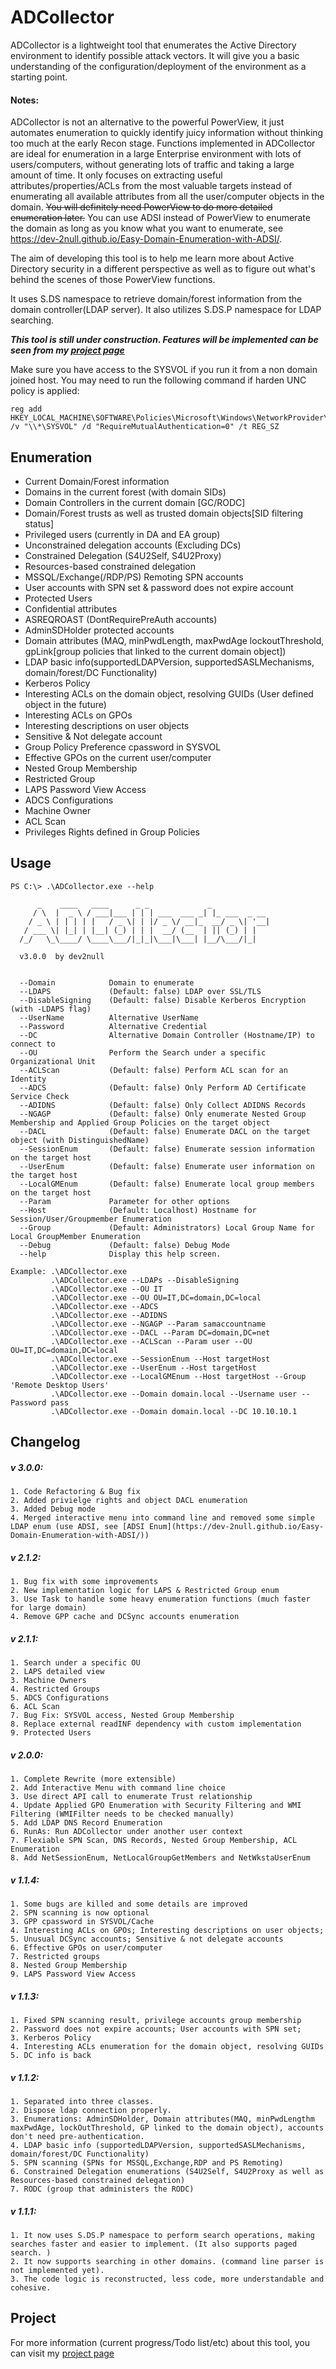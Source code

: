 # ADCollector
ADCollector is a lightweight tool that enumerates the Active Directory environment to identify possible attack vectors. It will give you a basic understanding of the configuration/deployment of the environment as a starting point. 

#### Notes: 
ADCollector is not an alternative to the powerful PowerView, it just automates enumeration to quickly identify juicy information without thinking too much at the early Recon stage. Functions implemented in ADCollector are ideal for enumeration in a large Enterprise environment with lots of users/computers, without generating lots of traffic and taking a large amount of time. It only focuses on extracting useful attributes/properties/ACLs from the most valuable targets instead of enumerating all available attributes from all the user/computer objects in the domain. ~~You will definitely need PowerView to do more detailed enumeration later.~~ You can use ADSI instead of PowerView to enumerate the domain as long as you know what you want to enumerate, see <https://dev-2null.github.io/Easy-Domain-Enumeration-with-ADSI/>.

The aim of developing this tool is to help me learn more about Active Directory security in a different perspective as well as to figure out what's behind the scenes of those PowerView functions. 


It uses S.DS namespace to retrieve domain/forest information from the domain controller(LDAP server). It also utilizes S.DS.P namespace for LDAP searching.

_**This tool is still under construction. Features will be implemented can be seen from my [project page](https://github.com/dev-2null/ADCollector/projects/1)**_

Make sure you have access to the SYSVOL if you run it from a non domain joined host. You may need to run the following command if harden UNC policy is applied:

```batch
reg add HKEY_LOCAL_MACHINE\SOFTWARE\Policies\Microsoft\Windows\NetworkProvider\HardenedPaths /v "\\*\SYSVOL" /d "RequireMutualAuthentication=0" /t REG_SZ
```

## Enumeration
* Current Domain/Forest information
* Domains in the current forest (with domain SIDs)
* Domain Controllers in the current domain \[GC/RODC]
* Domain/Forest trusts as well as trusted domain objects[SID filtering status]
* Privileged users (currently in DA and EA group)
* Unconstrained delegation accounts (Excluding DCs)
* Constrained Delegation (S4U2Self, S4U2Proxy)
* Resources-based constrained delegation
* MSSQL/Exchange(/RDP/PS) Remoting SPN accounts
* User accounts with SPN set & password does not expire account
* Protected Users
* Confidential attributes
* ASREQROAST (DontRequirePreAuth accounts)
* AdminSDHolder protected accounts
* Domain attributes (MAQ, minPwdLength, maxPwdAge lockoutThreshold, gpLink[group policies that linked to the current domain object])
* LDAP basic info(supportedLDAPVersion, supportedSASLMechanisms, domain/forest/DC Functionality)
* Kerberos Policy
* Interesting ACLs on the domain object, resolving GUIDs (User defined object in the future)
* Interesting ACLs on GPOs
* Interesting descriptions on user objects
* Sensitive & Not delegate account
* Group Policy Preference cpassword in SYSVOL
* Effective GPOs on the current user/computer
* Nested Group Membership
* Restricted Group
* LAPS Password View Access
* ADCS Configurations
* Machine Owner
* ACL Scan
* Privileges Rights defined in Group Policies


## Usage
```
PS C:\> .\ADCollector.exe --help

      _    ____   ____      _ _             _
     / \  |  _ \ / ___|___ | | | ___  ___ _| |_ ___  _ __
    / _ \ | | | | |   / _ \| | |/ _ \/ __|_  __/ _ \| '__|
   / ___ \| |_| | |__| (_) | | |  __/ (__  | || (_) | |
  /_/   \_\____/ \____\___/|_|_|\___|\___| |__/\___/|_|

  v3.0.0  by dev2null


  --Domain            Domain to enumerate
  --LDAPS             (Default: false) LDAP over SSL/TLS
  --DisableSigning    (Default: false) Disable Kerberos Encryption (with -LDAPS flag)
  --UserName          Alternative UserName
  --Password          Alternative Credential
  --DC                Alternative Domain Controller (Hostname/IP) to connect to
  --OU                Perform the Search under a specific Organizational Unit
  --ACLScan           (Default: false) Perform ACL scan for an Identity
  --ADCS              (Default: false) Only Perform AD Certificate Service Check
  --ADIDNS            (Default: false) Only Collect ADIDNS Records
  --NGAGP             (Default: false) Only enumerate Nested Group Membership and Applied Group Policies on the target object
  --DACL              (Default: false) Enumerate DACL on the target object (with DistinguishedName)
  --SessionEnum       (Default: false) Enumerate session information on the target host
  --UserEnum          (Default: false) Enumerate user information on the target host
  --LocalGMEnum       (Default: false) Enumerate local group members on the target host
  --Param             Parameter for other options
  --Host              (Default: Localhost) Hostname for Session/User/Groupmember Enumeration
  --Group             (Default: Administrators) Local Group Name for Local GroupMember Enumeration
  --Debug             (Default: false) Debug Mode
  --help              Display this help screen.

Example: .\ADCollector.exe
         .\ADCollector.exe --LDAPs --DisableSigning
         .\ADCollector.exe --OU IT
         .\ADCollector.exe --OU OU=IT,DC=domain,DC=local
         .\ADCollector.exe --ADCS
         .\ADCollector.exe --ADIDNS
         .\ADCollector.exe --NGAGP --Param samaccountname
         .\ADCollector.exe --DACL --Param DC=domain,DC=net
         .\ADCollector.exe --ACLScan --Param user --OU OU=IT,DC=domain,DC=local
         .\ADCollector.exe --SessionEnum --Host targetHost
         .\ADCollector.exe --UserEnum --Host targetHost
         .\ADCollector.exe --LocalGMEnum --Host targetHost --Group 'Remote Desktop Users'
         .\ADCollector.exe --Domain domain.local --Username user --Password pass
         .\ADCollector.exe --Domain domain.local --DC 10.10.10.1

```


## Changelog

##### v 3.0.0:
    1. Code Refactoring & Bug fix
    2. Added privielge rights and object DACL enumeration
    3. Added Debug mode
    4. Merged interactive menu into command line and removed some simple LDAP enum (use ADSI, see [ADSI Enum](https://dev-2null.github.io/Easy-Domain-Enumeration-with-ADSI/))
##### v 2.1.2:
    1. Bug fix with some improvements
    2. New implementation logic for LAPS & Restricted Group enum
    3. Use Task to handle some heavy enumeration functions (much faster for large domain)
    4. Remove GPP cache and DCSync accounts enumeration
##### v 2.1.1:
    1. Search under a specific OU
    2. LAPS detailed view
    3. Machine Owners
    4. Restricted Groups
    5. ADCS Configurations
    6. ACL Scan
    7. Bug Fix: SYSVOL access, Nested Group Membership
    8. Replace external readINF dependency with custom implementation
    9. Protected Users
##### v 2.0.0:
    1. Complete Rewrite (more extensible)
    2. Add Interactive Menu with command line choice
    3. Use direct API call to enumerate Trust relationship
    4. Update Applied GPO Enumeration with Security Filtering and WMI Filtering (WMIFilter needs to be checked manually)
    5. Add LDAP DNS Record Enumeration
    6. RunAs: Run ADCollector under another user context
    7. Flexiable SPN Scan, DNS Records, Nested Group Membership, ACL Enumeration
    8. Add NetSessionEnum, NetLocalGroupGetMembers and NetWkstaUserEnum
##### v 1.1.4:
    1. Some bugs are killed and some details are improved
    2. SPN scanning is now optional
    3. GPP cpassword in SYSVOL/Cache
    4. Interesting ACLs on GPOs; Interesting descriptions on user objects;
    5. Unusual DCSync accounts; Sensitive & not delegate accounts
    6. Effective GPOs on user/computer
    7. Restricted groups
    8. Nested Group Membership
    9. LAPS Password View Access
##### v 1.1.3:
    1. Fixed SPN scanning result, privilege accounts group membership
    2. Password does not expire accounts; User accounts with SPN set; 
    3. Kerberos Policy
    4. Interesting ACLs enumeration for the domain object, resolving GUIDs
    5. DC info is back
##### v 1.1.2:
    1. Separated into three classes.
    2. Dispose ldap connection properly.
    3. Enumerations: AdminSDHolder, Domain attributes(MAQ, minPwdLengthm maxPwdAge, lockOutThreshold, GP linked to the domain object), accounts don't need pre-authentication.
    4. LDAP basic info (supportedLDAPVersion, supportedSASLMechanisms, domain/forest/DC Functionality)
    5. SPN scanning (SPNs for MSSQL,Exchange,RDP and PS Remoting)
    6. Constrained Delegation enumerations (S4U2Self, S4U2Proxy as well as Resources-based constrained delegation)
    7. RODC (group that administers the RODC)
##### v 1.1.1:
    1. It now uses S.DS.P namespace to perform search operations, making searches faster and easier to implement. (It also supports paged search. )
    2. It now supports searching in other domains. (command line parser is not implemented yet).
    3. The code logic is reconstructed, less code, more understandable and cohesive.

## Project
For more information (current progress/Todo list/etc) about this tool, you can visit my [project page](https://github.com/dev-2null/ADCollector/projects/1)

